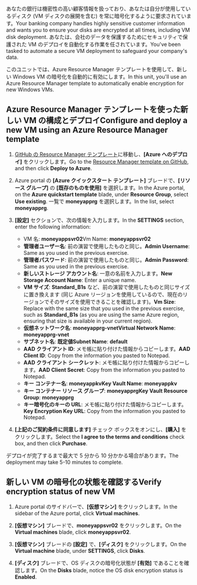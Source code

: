 <span data-ttu-id="d0077-101">あなたの銀行は機密性の高い顧客情報を扱っており、あなたは自分が使用しているディスク (VM ディスクの展開を含む) を常に暗号化するように要求されています。</span><span class="sxs-lookup"><span data-stu-id="d0077-101">Your banking company handles highly sensitive customer information and wants you to ensure your disks are encrypted at all times, including VM disk deployment.</span></span> <span data-ttu-id="d0077-102">あなたは、会社のデータを保護するためにセキュリティで保護された VM のデプロイを自動化する作業を任されています。</span><span class="sxs-lookup"><span data-stu-id="d0077-102">You've been tasked to automate a secure VM deployment to safeguard your company's data.</span></span>

<span data-ttu-id="d0077-103">このユニットでは、Azure Resource Manager テンプレートを使用して、新しい Windows VM の暗号化を自動的に有効にします。</span><span class="sxs-lookup"><span data-stu-id="d0077-103">In this unit, you'll use an Azure Resource Manager template to automatically enable encryption for new Windows VMs.</span></span>

## <a name="configure-and-deploy-a-new-vm-using-an-azure-resource-manager-template"></a><span data-ttu-id="d0077-104">Azure Resource Manager テンプレートを使った新しい VM の構成とデプロイ</span><span class="sxs-lookup"><span data-stu-id="d0077-104">Configure and deploy a new VM using an Azure Resource Manager template</span></span>

1. <span data-ttu-id="d0077-105">[GitHub の Resource Manager テンプレート](https://github.com/Azure/azure-quickstart-templates/tree/master/201-encrypt-create-new-vm-gallery-image)に移動し、**[Azure へのデプロイ]** をクリックします。</span><span class="sxs-lookup"><span data-stu-id="d0077-105">Go to the [Resource Manager template on GitHub](https://github.com/Azure/azure-quickstart-templates/tree/master/201-encrypt-create-new-vm-gallery-image), and then click **Deploy to Azure**.</span></span>
1. <span data-ttu-id="d0077-106">Azure portal の **[Azure クイックスタート テンプレート]** ブレードで、**[リソース グループ]** の **[既存のものを使用]** を選択します。</span><span class="sxs-lookup"><span data-stu-id="d0077-106">In the Azure portal, on the **Azure quickstart template** blade, under **Resource Group**, select **Use existing**.</span></span> <span data-ttu-id="d0077-107">一覧で **moneyapprg** を選択します。</span><span class="sxs-lookup"><span data-stu-id="d0077-107">In the list, select **moneyapprg**.</span></span>
1. <span data-ttu-id="d0077-108">**[設定]** セクションで、次の情報を入力します。</span><span class="sxs-lookup"><span data-stu-id="d0077-108">In the **SETTINGS** section, enter the following information:</span></span>

   - <span data-ttu-id="d0077-109">VM 名: **moneyappsvr02**</span><span class="sxs-lookup"><span data-stu-id="d0077-109">Vm Name: **moneyappsvr02**</span></span>
   - <span data-ttu-id="d0077-110">**管理者ユーザー名**: 前の演習で使用したものと同じ。</span><span class="sxs-lookup"><span data-stu-id="d0077-110">**Admin Username**: Same as you used in the previous exercise.</span></span>
   - <span data-ttu-id="d0077-111">**管理者パスワード**: 前の演習で使用したものと同じ。</span><span class="sxs-lookup"><span data-stu-id="d0077-111">**Admin Password**: Same as you used in the previous exercise.</span></span>
   - <span data-ttu-id="d0077-112">**新しいストレージ アカウント名**: 一意の名前を入力します。</span><span class="sxs-lookup"><span data-stu-id="d0077-112">**New Storage Account Name**: Enter a unique name.</span></span>
   - <span data-ttu-id="d0077-113">**VM サイズ**: **Standard_B1s** など、前の演習で使用したものと同じサイズに置き換えます (同じ Azure リージョンを使用しているので、現在のリージョンでそのサイズを使用できることを確認します)。</span><span class="sxs-lookup"><span data-stu-id="d0077-113">**Vm Size**: Replace with the same size that you used in the previous exercise, such as **Standard_B1s** (as you are using the same Azure region, ensuring that size is available in your current region).</span></span>
   - <span data-ttu-id="d0077-114">**仮想ネットワーク名**: **moneyapprg-vnet**</span><span class="sxs-lookup"><span data-stu-id="d0077-114">**Virtual Network Name**: **moneyapprg-vnet**</span></span>
   - <span data-ttu-id="d0077-115">**サブネット名**: **既定値**</span><span class="sxs-lookup"><span data-stu-id="d0077-115">**Subnet Name**: **default**</span></span>
   - <span data-ttu-id="d0077-116">**AAD クライアント ID**: メモ帳に貼り付けた情報からコピーします。</span><span class="sxs-lookup"><span data-stu-id="d0077-116">**AAD Client ID**: Copy from the information you pasted to Notepad.</span></span>
   - <span data-ttu-id="d0077-117">**AAD クライアント シークレット**: メモ帳に貼り付けた情報からコピーします。</span><span class="sxs-lookup"><span data-stu-id="d0077-117">**AAD Client Secret**: Copy from the information you pasted to Notepad.</span></span>
   - <span data-ttu-id="d0077-118">**キー コンテナー名**: **moneyappkv**</span><span class="sxs-lookup"><span data-stu-id="d0077-118">**Key Vault Name**: **moneyappkv**</span></span>
   - <span data-ttu-id="d0077-119">**キー コンテナー リソース グループ**: **moneyapprg**</span><span class="sxs-lookup"><span data-stu-id="d0077-119">**Key Vault Resource Group**: **moneyapprg**</span></span>
   - <span data-ttu-id="d0077-120">**キー暗号化のキーの URL**: メモ帳に貼り付けた情報からコピーします。</span><span class="sxs-lookup"><span data-stu-id="d0077-120">**Key Encryption Key URL**: Copy from the information you pasted to Notepad.</span></span>
1. <span data-ttu-id="d0077-121">**[上記のご契約条件に同意します]** チェック ボックスをオンにし、**[購入]** をクリックします。</span><span class="sxs-lookup"><span data-stu-id="d0077-121">Select the **I agree to the terms and conditions** check box, and then click **Purchase**.</span></span>

<span data-ttu-id="d0077-122">デプロイが完了するまで最大で 5 分から 10 分かかる場合があります。</span><span class="sxs-lookup"><span data-stu-id="d0077-122">The deployment may take 5-10 minutes to complete.</span></span>

## <a name="verify-encryption-status-of-new-vm"></a><span data-ttu-id="d0077-123">新しい VM の暗号化の状態を確認する</span><span class="sxs-lookup"><span data-stu-id="d0077-123">Verify encryption status of new VM</span></span>

1. <span data-ttu-id="d0077-124">Azure portal のサイドバーで、**[仮想マシン]** をクリックします。</span><span class="sxs-lookup"><span data-stu-id="d0077-124">In the sidebar of the Azure portal, click **Virtual machines**.</span></span>

1. <span data-ttu-id="d0077-125">**[仮想マシン]** ブレードで、**moneyappsvr02** をクリックします。</span><span class="sxs-lookup"><span data-stu-id="d0077-125">On the **Virtual machines** blade, click **moneyappsvr02**.</span></span>

1. <span data-ttu-id="d0077-126">**[仮想マシン]** ブレードの **[設定]** で、**[ディスク]** をクリックします。</span><span class="sxs-lookup"><span data-stu-id="d0077-126">On the **Virtual machine** blade, under **SETTINGS**, click **Disks**.</span></span>

1. <span data-ttu-id="d0077-127">**[ディスク]** ブレードで、OS ディスクの暗号化状態が **[有効]** であることを確認します。</span><span class="sxs-lookup"><span data-stu-id="d0077-127">On the **Disks** blade, notice the OS disk encryption status is **Enabled**.</span></span>
